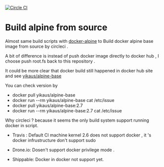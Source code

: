 [![Circle CI](https://circleci.com/gh/yikaus/docker-alpine-base.svg?style=svg)](https://circleci.com/gh/yikaus/docker-alpine-base)

# Build alpine from source 

Almost same build scripts with [docker-alpine] to  Build docker alpine base image from source by circleci . 

A bit of difference is instead of push docker image directly to docker hub , I choose push root.fs back to this repository .

It could be more clear that docker build still happened in docker hub site and see [yikaus/alpine-base]

You can check version by 
- docker pull yikaus/alpine-base
- docker run --rm yikaus/alpine-base  cat /etc/issue
- docker pull yikaus/alpine-base:2.7
- docker run --rm yikaus/alpine-base:2.7  cat /etc/issue

Why circleci ? because it seems the only build system support running docker in script.

- Travis :    Default CI machine kernel 2.6 does not support docker , it 's docker infrustructure don't support sudo

- Drone.io:   Dosen't support docker privilege  mode .

- Shippable:  Docker in docker not support yet.


[docker-alpine]: https://github.com/gliderlabs/docker-alpine 
[yikaus/alpine-base]: https://registry.hub.docker.com/u/yikaus/alpine-base/
 
